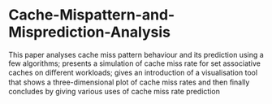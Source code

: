 # Cache-Mispattern-and-Misprediction-Analysis
This paper analyses cache miss pattern behaviour and its prediction using a few algorithms; presents a simulation of cache miss rate for set associative caches on diﬀerent workloads; gives an introduction of a visualisation tool that shows a three-dimensional plot of cache miss rates and then ﬁnally concludes by giving various uses of cache miss rate prediction
